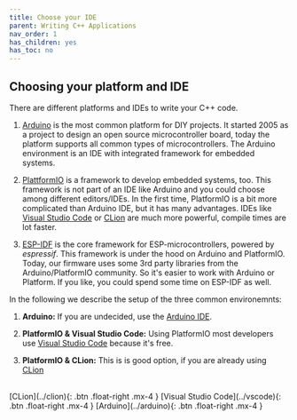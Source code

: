 ```yaml
---
title: Choose your IDE 
parent: Writing C++ Applications
nav_order: 1
has_children: yes
has_toc: no
---
```


## Choosing your platform and IDE 

There are different platforms and IDEs to write your C++ code.

1. [Arduino](https://www.arduino.cc/)
   is the most common platform for DIY projects. It started 2005 as a project to design an open source microcontroller board, 
   today the platform supports all common types of microcontrollers. The Arduino environment is an IDE with integrated framework for embedded systems.

2. [PlattformIO](https://platformio.org)
   is a framework to develop embedded systems, too. This framework is not part of an IDE like Arduino and you could choose among different editors/IDEs.
   In the first time, PlatformIO is a bit more complicated than Arduino IDE, but it has many advantages. IDEs like [Visual Studio Code](https://code.visualstudio.com/) 
   or [CLion](https://www.jetbrains.com/clion/) are much more powerful, compile times are lot faster.

3. [ESP-IDF](https://docs.espressif.com/projects/esp-idf/en/latest/esp32/get-started/index.html) is the core framework for ESP-microcontrollers, 
   powered by *espressif*. This framework is under the hood on Arduino and PlatformIO. Today, our firmware uses some 3rd party libraries from the 
   Arduino/PlatformIO community. So it's easier to work with Arduino or Platform. If you like, you could spend some time on ESP-IDF as well.

In the following we describe the setup of the three common environemnts:

1. **Arduino:** If you are undecided, use the [Arduino IDE](../arduino).

2. **PlatformIO & Visual Studio Code:** Using PlatformIO most developers use [Visual Studio Code](../vscode) because it's free.

3. **PlatformIO & CLion:** This is is good option, if you are already using [CLion](../clion)

<br>
[CLion](../clion){: .btn .float-right .mx-4 }
[Visual Studio Code](../vscode){: .btn .float-right .mx-4 }
[Arduino](../arduino){: .btn .float-right .mx-4 }
<br>

